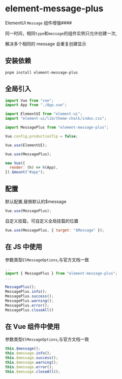 # element-message-plus

ElementUI `Message` 组件增强####

同一时间，相同`type`和`message`的组件实例只允许创建一次,

解决多个相同的 message 会重复创建显示

## 安装依赖

```
pnpm install element-message-plus
```

## 全局引入
```js
import Vue from "vue";
import App from "./App.vue";

import ElementUI from "element-ui";
import "element-ui/lib/theme-chalk/index.css";

import MessagePlus from "element-message-plus";

Vue.config.productionTip = false;

Vue.use(ElementUI);

Vue.use(MessagePlus);

new Vue({
  render: (h) => h(App),
}).$mount("#app");
```

## 配置

默认配置,替换默认的$message

```js
Vue.use(MessagePlus);
```

自定义挂载，可自定义全局挂载的位置

```js
Vue.use(MessagePlus, { target: "$Message" });
```

## 在 JS 中使用

参数类型`ElMessageOptions`,与官方文档一致

```js
...
import { MessagePlus } from "element-message-plus";
...

MessagePlus();
MessagePlus.info();
MessagePlus.success();
MessagePlus.warning();
MessagePlus.error();
MessagePlus.closeAll()
```

## 在 Vue 组件中使用

参数类型`ElMessageOptions`,与官方文档一致

```js
this.$message();
this.$message.info();
this.$message.success();
this.$message.warning();
this.$message.error();
this.$message.closeAll();
```
